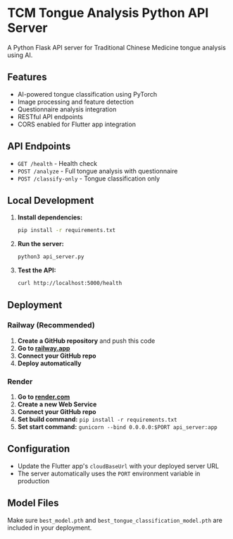 # TCM Tongue Analysis Python API Server

A Python Flask API server for Traditional Chinese Medicine tongue analysis using AI.

## Features

- AI-powered tongue classification using PyTorch
- Image processing and feature detection
- Questionnaire analysis integration
- RESTful API endpoints
- CORS enabled for Flutter app integration

## API Endpoints

- `GET /health` - Health check
- `POST /analyze` - Full tongue analysis with questionnaire
- `POST /classify-only` - Tongue classification only

## Local Development

1. **Install dependencies:**

   ```bash
   pip install -r requirements.txt
   ```

2. **Run the server:**

   ```bash
   python3 api_server.py
   ```

3. **Test the API:**
   ```bash
   curl http://localhost:5000/health
   ```

## Deployment

### Railway (Recommended)

1. **Create a GitHub repository** and push this code
2. **Go to [railway.app](https://railway.app)**
3. **Connect your GitHub repo**
4. **Deploy automatically**

### Render

1. **Go to [render.com](https://render.com)**
2. **Create a new Web Service**
3. **Connect your GitHub repo**
4. **Set build command:** `pip install -r requirements.txt`
5. **Set start command:** `gunicorn --bind 0.0.0.0:$PORT api_server:app`

## Configuration

- Update the Flutter app's `cloudBaseUrl` with your deployed server URL
- The server automatically uses the `PORT` environment variable in production

## Model Files

Make sure `best_model.pth` and `best_tongue_classification_model.pth` are included in your deployment.
